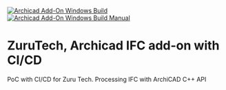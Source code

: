 [![Archicad Add-On Windows Build](https://github.com/dradomtsev/ZuruTech_AC_IFC_CICD/actions/workflows/archicad_addon_win.yml/badge.svg?branch=0.1.0)](https://github.com/dradomtsev/ZuruTech_AC_IFC_CICD/actions/workflows/archicad_addon_win.yml)
[![Archicad Add-On Windows Build Manual](https://github.com/dradomtsev/ZuruTech_AC_IFC_CICD/actions/workflows/archicad_addon_win_manual.yml/badge.svg?branch=master)](https://github.com/dradomtsev/ZuruTech_AC_IFC_CICD/actions/workflows/archicad_addon_win_manual.yml)

# ZuruTech, Archicad IFC add-on with CI/CD
PoC with CI/CD for Zuru Tech. Processing IFC with ArchiCAD C++ API
